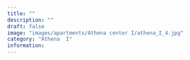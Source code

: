 ```yaml
---
title: ""
description: ""
draft: false
image: "images/apartments/Athena center I/athena_I_4.jpg"
category: "Athena  I"
information:
---
```

